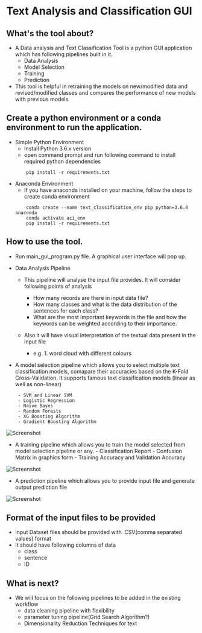 # Text Analysis and Classification GUI

## What's the tool about?
 -  A Data analysis and Text Classification Tool is a python GUI application which has following pipelines built in it.
    - Data Analysis
    - Model Selection
    - Training
    - Prediction
 - This tool is helpful in retraining the models on new/modified data and revised/modified classes and compares the performance of new models with previous models
  

## Create a python environment or a conda environment to run the application.
 -  Simple Python Environment
    - Install Python 3.6.x version 
    - open command prompt and run following command to install required python dependencies
    ``` 
        pip install -r requirements.txt
    ``` 
 - Anaconda Environment
    - If you have anaconda installed on your machine, follow the steps to create conda environment
    ```
        conda create --name text_classification_env pip python=3.6.4 anaconda
        conda activate aci_env
        pip install -r requirements.txt
    ```
     
## How to use the tool.
 - Run main_gui_program.py file. A graphical user interface will pop up.
 - Data Analysis Pipeline
    - This pipeline will analyse the input file provides. It will consider following points of analysis
            
        - How many records are there in input data file?
        - How many classes and what is the data distribution of the sentences for each class?
        - What are the most important keywords in the file and how the keywords can be weighted according to their importance.
    - Also it will have visual interpretation of the textual data present in the input file
        - e.g. 1. word cloud with different colours
        
         
 - A model selection pipeline which allows you to select multiple text classification models, comapare their accuracies 
   based on the K-Fold Cross-Validation. It supports famous text classification models (linear as well as non-linear)
   
        - SVM and Linear SVM
        - Logistic Regression
        - Naive Bayes
        - Random Forests
        - XG Boosting Algorithm
        - Gradient Boosting Algorithm
    
  ![Screenshot]()

 - A training pipeline which allows you to train the model selected from model selection pipeline or any. 
        - Classification Report
        - Confusion Matrix in graphics form
        - Training Accuracy and Validation Accuracy
  
  ![Screenshot]()
  
 - A prediction pipeline which allows you to provide input file and generate output prediction file 
 
 
  ![Screenshot]()

## Format of the input files to be provided
 - Input Dataset files should be provided with .CSV(comma separated values) format
 - It should have following columns of data
    - class
    - sentence
    - ID
## What is next?
 - We will focus on the following pipelines to be added in the existing workflow
    - data cleaning pipeline with flexibility
    - parameter tuning pipeline(Grid Search Algorithm?)
    - Dimensionality Reduction Techniques for text  